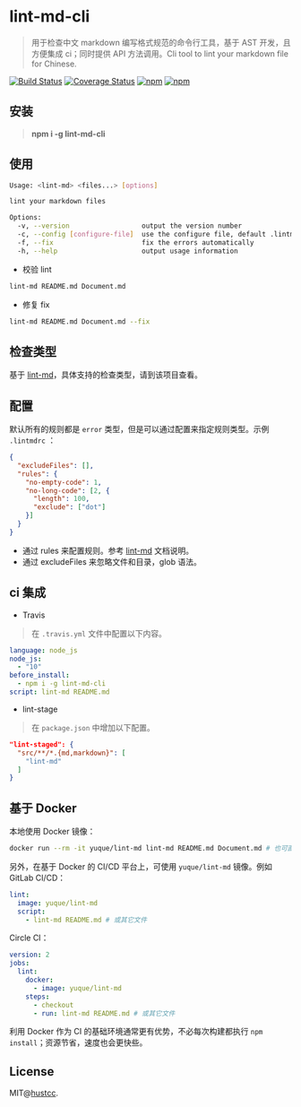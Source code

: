# lint-md-cli


> 用于检查中文 markdown 编写格式规范的命令行工具，基于 AST 开发，且方便集成 ci；同时提供 API 方法调用。Cli tool to lint your markdown file for Chinese.

[![Build Status](https://travis-ci.org/hustcc/lint-md-cli.svg?branch=master)](https://travis-ci.org/hustcc/lint-md-cli)
[![Coverage Status](https://coveralls.io/repos/github/hustcc/lint-md-cli/badge.svg?branch=master)](https://coveralls.io/github/hustcc/lint-md-cli)
[![npm](https://img.shields.io/npm/v/lint-md-cli.svg)](https://www.npmjs.com/package/lint-md-cli)
[![npm](https://img.shields.io/npm/dm/lint-md-cli.svg)](https://www.npmjs.com/package/lint-md-cli)



## 安装

> **npm i -g lint-md-cli**



## 使用

```bash
Usage: <lint-md> <files...> [options]

lint your markdown files

Options:
  -v, --version                  output the version number
  -c, --config [configure-file]  use the configure file, default .lintmdrc
  -f, --fix                      fix the errors automatically
  -h, --help                     output usage information
```


 - 校验 lint

```bash
lint-md README.md Document.md
```


 - 修复 fix

```bash
lint-md README.md Document.md --fix
```



## 检查类型

基于 [lint-md](https://github.com/hustcc/lint-md/packages/lint-md)，具体支持的检查类型，请到该项目查看。



## 配置

默认所有的规则都是 `error` 类型，但是可以通过配置来指定规则类型。示例 `.lintmdrc` ：

```json
{
  "excludeFiles": [],
  "rules": {
    "no-empty-code": 1,
    "no-long-code": [2, {
      "length": 100,
      "exclude": ["dot"]
    }]
  }
}
```

 - 通过 rules 来配置规则。参考 [lint-md](https://github.com/hustcc/lint-md/packages/lint-md) 文档说明。
 - 通过 excludeFiles 来忽略文件和目录，glob 语法。



## ci 集成

 -  Travis

> 在 `.travis.yml` 文件中配置以下内容。

```yml
language: node_js
node_js:
  - "10"
before_install:
  - npm i -g lint-md-cli
script: lint-md README.md
```

 -  lint-stage

> 在 `package.json` 中增加以下配置。

```json
"lint-staged": {
  "src/**/*.{md,markdown}": [
    "lint-md"
  ]
}
```



## 基于 Docker

本地使用 Docker 镜像：

```bash
docker run --rm -it yuque/lint-md lint-md README.md Document.md # 也可直接带其它参数
```

另外，在基于 Docker 的 CI/CD 平台上，可使用 `yuque/lint-md` 镜像。例如 GitLab CI/CD：

```yml
lint:
  image: yuque/lint-md
  script:
    - lint-md README.md # 或其它文件
```

Circle CI：

```yml
version: 2
jobs:
  lint:
    docker:
      - image: yuque/lint-md
    steps:
      - checkout
      - run: lint-md README.md # 或其它文件
```

利用 Docker 作为 CI 的基础环境通常更有优势，不必每次构建都执行 `npm install`；资源节省，速度也会更快些。




## License

MIT@[hustcc](https://github.com/hustcc).
